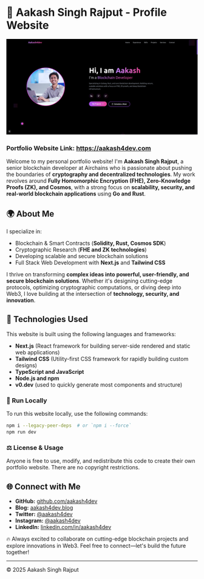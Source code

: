 # 🐤 Aakash Singh Rajput - Profile Website
![Portfolio Screenshot](./portfolio_website.png)
### Portfolio Website Link: https://aakash4dev.com

Welcome to my personal portfolio website! I'm **Aakash Singh Rajput**, a senior blockchain developer at Airchains who is passionate about pushing the boundaries of **cryptography and decentralized technologies**. My work revolves around **Fully Homomorphic Encryption (FHE), Zero-Knowledge Proofs (ZK), and Cosmos**, with a strong focus on **scalability, security, and real-world blockchain applications** using **Go and Rust**.

## 🌍 About Me

I specialize in:

- Blockchain & Smart Contracts (**Solidity, Rust, Cosmos SDK**)
- Cryptographic Research (**FHE and ZK technologies**)
- Developing scalable and secure blockchain solutions
- Full Stack Web Development with **Next.js** and **Tailwind CSS**

I thrive on transforming **complex ideas into powerful, user-friendly, and secure blockchain solutions**. Whether it's designing cutting-edge protocols, optimizing cryptographic computations, or diving deep into Web3, I love building at the intersection of **technology, security, and innovation**.

## 🚀 Technologies Used

This website is built using the following languages and frameworks:

- **Next.js** (React framework for building server-side rendered and static web applications)
- **Tailwind CSS** (Utility-first CSS framework for rapidly building custom designs)
- **TypeScript and JavaScript**
- **Node.js and npm**
- **v0.dev** (used to quickly generate most components and structure)

### 📌 Run Locally

To run this website locally, use the following commands:

```bash
npm i --legacy-peer-deps  # or `npm i --force` 
npm run dev
```

### ⚖️ License & Usage

Anyone is free to use, modify, and redistribute this code to create their own portfolio website. There are no copyright restrictions.

## 🌐 Connect with Me

- **GitHub:** [github.com/aakash4dev](https://github.com/aakash4dev)
- **Blog:** [aakash4dev.blog](https://aakash4dev.blog)
- **Twitter:** [@aakash4dev](https://twitter.com/aakash4dev)
- **Instagram:** [@aakash4dev](https://www.instagram.com/aakash4dev)
- **LinkedIn:** [linkedin.com/in/aakash4dev](https://www.linkedin.com/in/aakash4dev/)

🔥 Always excited to collaborate on cutting-edge blockchain projects and explore innovations in Web3. Feel free to connect—let's build the future together!

---

© 2025 Aakash Singh Rajput

